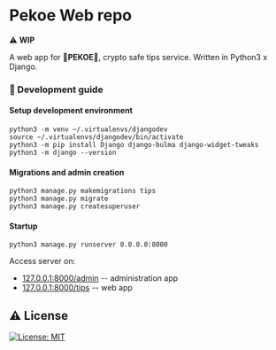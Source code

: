 # Pekoe Web repo
⚠️ **WIP**

A web app for 🌿**PEKOE**🌿, crypto safe tips service. Written in Python3 x Django.

### 🔧 Development guide
#### Setup development environment
```
python3 -m venv ~/.virtualenvs/djangodev
source ~/.virtualenvs/djangodev/bin/activate
python3 -m pip install Django django-bulma django-widget-tweaks
python3 -m django --version
```
#### Migrations and admin creation
```
python3 manage.py makemigrations tips
python3 manage.py migrate
python3 manage.py createsuperuser
```
#### Startup
```
python3 manage.py runserver 0.0.0.0:8000
```
Access server on:
- [127.0.0.1:8000/admin]() -- administration app
- [127.0.0.1:8000/tips]() -- web app

## ⚠️ License
[![License: MIT](https://img.shields.io/badge/license-MIT-blue)](https://www.tldrlegal.com/license/mit-license)